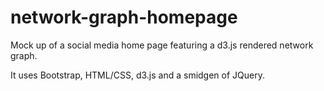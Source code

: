 # network-graph-homepage
Mock up of a social media home page featuring a d3.js rendered network graph.

It uses Bootstrap, HTML/CSS, d3.js and a smidgen of JQuery.
